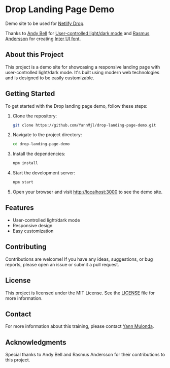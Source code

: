 # Drop Landing Page Demo

Demo site to be used for [Netlify Drop](https://app.netlify.com/drop).

Thanks to [Andy Bell](https://piccalil.li/) for [User-controlled light/dark mode](https://piccalil.li/tutorial/create-a-user-controlled-dark-or-light-mode/) and [Rasmus Andersson](https://twitter.com/rsms) for creating [Inter UI font](https://rsms.me/inter/).

## About this Project

This project is a demo site for showcasing a responsive landing page with user-controlled light/dark mode. It's built using modern web technologies and is designed to be easily customizable.

## Getting Started

To get started with the Drop landing page demo, follow these steps:

1. Clone the repository:

    ```bash
    git clone https://github.com/YannMjl/drop-landing-page-demo.git
    ```

2. Navigate to the project directory:

    ```bash
    cd drop-landing-page-demo
    ```

3. Install the dependencies:

    ```bash
    npm install
    ```

4. Start the development server:

    ```bash
    npm start
    ```

5. Open your browser and visit [http://localhost:3000](http://localhost:3000) to see the demo site.

## Features

- User-controlled light/dark mode
- Responsive design
- Easy customization

## Contributing

Contributions are welcome! If you have any ideas, suggestions, or bug reports, please open an issue or submit a pull request.

## License

This project is licensed under the MIT License. See the [LICENSE](LICENSE) file for more information.

## Contact

For more information about this training, please contact [Yann Mulonda](https://github.com/YannMjl).

## Acknowledgments

Special thanks to Andy Bell and Rasmus Andersson for their contributions to this project.